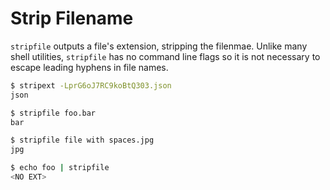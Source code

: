 # Strip Filename

`stripfile` outputs a file's extension, stripping the filenmae.  Unlike many shell utilities, `stripfile` has no command line flags so it is not necessary to escape leading hyphens in file names.

```bash
$ stripext -LprG6oJ7RC9koBtQ303.json
json

$ stripfile foo.bar
bar

$ stripfile file with spaces.jpg
jpg

$ echo foo | stripfile
<NO EXT>
```